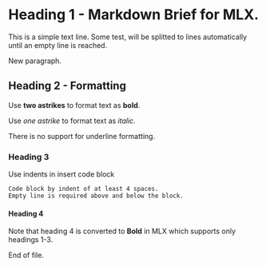 # Heading 1 - Markdown Brief for MLX.

This is a simple text line.
Some test, will be splitted to lines automatically 
until an empty line is reached.

New paragraph.

## Heading 2 - Formatting

Use **two astrikes** to format text as **bold**.

Use *one astrike* to format text as *italic*.

There is no support for underline formatting.


### Heading 3 

Use indents in insert code block

    Code block by indent of at least 4 spaces.
    Empty line is required above and below the block.


#### Heading 4

Note that heading 4 is converted to **Bold** in MLX which 
supports only headings 1-3. 

End of file.

